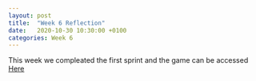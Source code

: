 ```yaml
---
layout: post
title:  "Week 6 Reflection"
date:   2020-10-30 10:30:00 +0100
categories: Week 6
---
```


This week we compleated the first sprint and the game can be accessed <a href="http://deadmanstale.rf.gd/DMT/DMT3.html">Here</a> 
